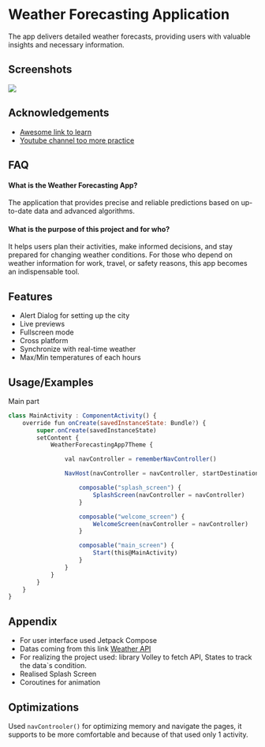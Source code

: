 
# Weather Forecasting Application


The app delivers detailed weather forecasts, providing users with valuable insights and necessary information.


## Screenshots

![](https://github.com/ALLETttttt/WeatherForecasting-App/blob/main/Снимок%20экрана%202023-08-06%20в%2022.21.36.png?raw=true)


## Acknowledgements

 - [Awesome link to learn](https://developer.android.com/courses?gclid=Cj0KCQjwib2mBhDWARIsAPZUn_m374aP5PhALjZlBoCNIysJVHLcKPC0qXoC9xaXpwhBKsSTh_eyce0aAsCXEALw_wcB&gclsrc=aw.ds)
 - [Youtube channel too more practice](https://www.youtube.com/@NecoRuChannel)



## FAQ

#### What is the Weather Forecasting App?

The application that provides precise and reliable predictions based on up-to-date data and advanced algorithms.

#### What is the purpose of this project and for who?

It helps users plan their activities, make informed decisions, and stay prepared for changing weather conditions. For those who depend on weather information for work, travel, or safety reasons, this app becomes an indispensable tool.
## Features

- Alert Dialog for setting up the city
- Live previews
- Fullscreen mode
- Cross platform
- Synchronize with real-time weather
- Max/Min temperatures of each hours


## Usage/Examples
Main part

```javascript
class MainActivity : ComponentActivity() {
    override fun onCreate(savedInstanceState: Bundle?) {
        super.onCreate(savedInstanceState)
        setContent {
            WeatherForecastingApp7Theme {

                val navController = rememberNavController()

                NavHost(navController = navController, startDestination = "splash_screen") {

                    composable("splash_screen") {
                        SplashScreen(navController = navController)
                    }

                    composable("welcome_screen") {
                        WelcomeScreen(navController = navController)
                    }

                    composable("main_screen") {
                        Start(this@MainActivity)
                    }
                }
            }
        }
    }
}

```


## Appendix

- For user interface used Jetpack Compose
- Datas coming from this link [Weather API](https://www.weatherapi.com)
- For realizing the project used: library Volley to fetch API, States to track the data`s condition.
- Realised Splash Screen
- Coroutines for animation
## Optimizations
Used
``
navControoler()
``
for optimizing memory and navigate the pages, it supports to be more comfortable and because of that used only 1 activity. 
